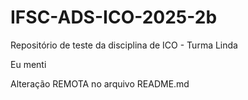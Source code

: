 # IFSC-ADS-ICO-2025-2b
Repositório de teste da disciplina de ICO - Turma Linda

Eu menti

Alteração REMOTA no arquivo README.md

